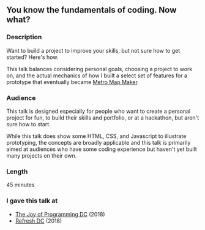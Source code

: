 ## You know the fundamentals of coding. Now what?

### Description

Want to build a project to improve your skills, but not sure how to get started? Here's how.

This talk balances considering personal goals, choosing a project to work on, and the actual mechanics of how I built a select set of features for a prototype that eventually became [Metro Map Maker](https://metromapmaker.com).

### Audience

This talk is designed especially for people who want to create a personal project for fun, to build their skills and portfolio, or at a hackathon, but aren't sure how to start.

While this talk does show some HTML, CSS, and Javascript to illustrate prototyping, the concepts are broadly applicable and this talk is primarily aimed at audiences who have some coding experience but haven't yet built many projects on their own.

### Length

45 minutes

### I gave this talk at
* [The Joy of Programming DC](https://www.meetup.com/Joy-of-Programming-DC/) (2018)
* [Refresh DC](https://refresh-dc.org/) (2018)
